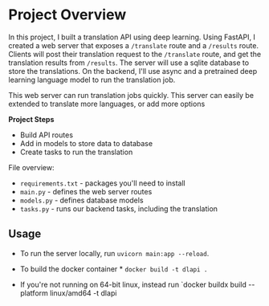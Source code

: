 # Project Overview

In this project, I built a translation API using deep learning. Using FastAPI, I created a web server that exposes a `/translate` route and a `/results` route. Clients will post their translation request to the `/translate` route, and get the translation results from `/results`.  The server will use a sqlite database to store the translations. On the backend, I'll use async and a pretrained deep learning language model to run the translation job.

This web server can run translation jobs quickly. This server can easily be extended to translate more languages, or add more options

**Project Steps**
* Build API routes
* Add in models to store data to database
* Create tasks to run the translation

File overview:

* `requirements.txt` - packages you'll need to install
* `main.py` - defines the web server routes
* `models.py` - defines database models
* `tasks.py` - runs our backend tasks, including the translation

## Usage

* To run the server locally, run `uvicorn main:app --reload`.

* To build the docker container * `docker build -t dlapi .`

* If you're not running on 64-bit linux, instead run `docker buildx build --platform linux/amd64 -t dlapi
